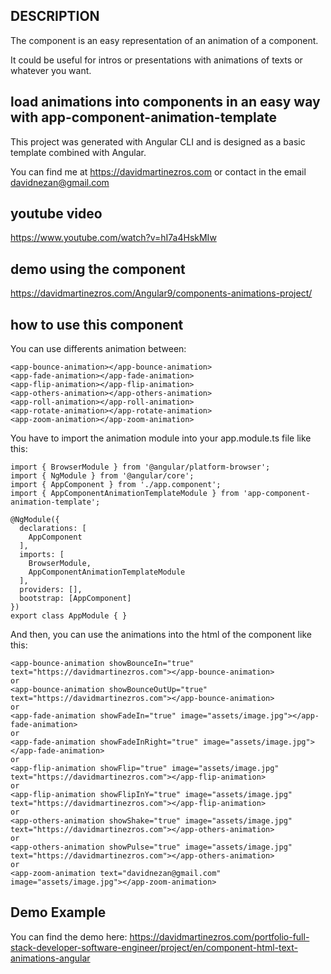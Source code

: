 ## DESCRIPTION
The component is an easy representation of an animation of a component.

It could be useful for intros or presentations with animations of texts or whatever you want.

## load animations into components in an easy way with app-component-animation-template
This project was generated with Angular CLI and is designed as a basic template combined with Angular.

You can find me at https://davidmartinezros.com or contact in the email davidnezan@gmail.com

## youtube video
https://www.youtube.com/watch?v=hI7a4HskMIw

## demo using the component
https://davidmartinezros.com/Angular9/components-animations-project/

## how to use this component

You can use differents animation between:

```
<app-bounce-animation></app-bounce-animation>
<app-fade-animation></app-fade-animation>
<app-flip-animation></app-flip-animation>
<app-others-animation></app-others-animation>
<app-roll-animation></app-roll-animation>
<app-rotate-animation></app-rotate-animation>
<app-zoom-animation></app-zoom-animation>
```

You have to import the animation module into your app.module.ts file like this:

```
import { BrowserModule } from '@angular/platform-browser';
import { NgModule } from '@angular/core';
import { AppComponent } from './app.component';
import { AppComponentAnimationTemplateModule } from 'app-component-animation-template';

@NgModule({
  declarations: [
    AppComponent
  ],
  imports: [
    BrowserModule,
    AppComponentAnimationTemplateModule
  ],
  providers: [],
  bootstrap: [AppComponent]
})
export class AppModule { }
```

And then, you can use the animations into the html of the component like this:

```
<app-bounce-animation showBounceIn="true" text="https://davidmartinezros.com"></app-bounce-animation>
or
<app-bounce-animation showBounceOutUp="true" text="https://davidmartinezros.com"></app-bounce-animation>
or
<app-fade-animation showFadeIn="true" image="assets/image.jpg"></app-fade-animation>
or
<app-fade-animation showFadeInRight="true" image="assets/image.jpg"></app-fade-animation>
or
<app-flip-animation showFlip="true" image="assets/image.jpg" text="https://davidmartinezros.com"></app-flip-animation>
or
<app-flip-animation showFlipInY="true" image="assets/image.jpg" text="https://davidmartinezros.com"></app-flip-animation>
or
<app-others-animation showShake="true" image="assets/image.jpg" text="https://davidmartinezros.com"></app-others-animation>
or
<app-others-animation showPulse="true" image="assets/image.jpg" text="https://davidmartinezros.com"></app-others-animation>
or
<app-zoom-animation text="davidnezan@gmail.com" image="assets/image.jpg"></app-zoom-animation>
```

## Demo Example
You can find the demo here: https://davidmartinezros.com/portfolio-full-stack-developer-software-engineer/project/en/component-html-text-animations-angular